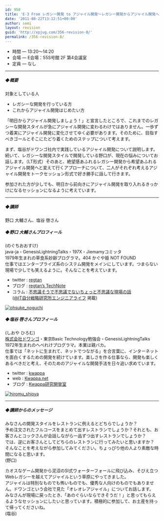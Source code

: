 ```yaml
---
id: 958
title: 'E-3 From レガシー開発 to アジャイル開発～レガシー開発からアジャイル開発へ～【講演】'
date: '2011-08-22T13:12:51+00:00'
author: semi
layout: revision
guid: 'http://xpjug.com/356-revision-8/'
permalink: /356-revision-8/
---
```


- 時間 — 13:20～14:20
- 会場 — E会場：55S号館 2F 第4会議室
- 定員 — なし

---

##### ◆概要

対象としている人

- レガシーな開発を行っている方
- これからアジャイル開発はじめたい方

「明日からアジャイル開発しましょう！」と宣言したところで、これまでのレガシーな開発スタイルが急にアジャイル開発に変わるわけではありません。一歩ずつ着実にアジャイル開発に変化させてゆく必要があります。そのために、目指すべきゴールとそこにたどり着くためのステップについて考えます。

まず、塩谷がドワンゴ社内で実践しているアジャイル開発について説明します。続いて、レガシーな開発スタイルで開発している野口が、現在の悩みについてお話します。（LT形式）そのあと、絶望感あふれるレガシー開発から希望あふれるアジャイル開発へと変えて行くアプローチについて、二人がそれぞれ考えるアジャイル開発をトークセッション形式で好き勝手に話して行きます。

参加された方が少しでも、明日から前向きにアジャイル開発を取り入れるきっかけになるセッションになるように考えています。

---

##### ◆講師

野口 大輔さん、塩谷 啓さん

##### ◆野口 大輔さんプロフィール

(のぐちおおすけ)  
java-ja・GenesisLightningTalks・197X・Jiemamyコミッタ  
1979年生まれの草食系妙齢プログラマ。404 かぐや姫 NOT FOUND  
仕事ではエンタープライズ系のシステム開発をメインにしています。つまらない現場で少しでも笑えるように。そんなことを考えています。

- twitter : [regtan](http://twitter.com/#!/regtan)
- ブログ : [regtan’s TechNote](http://d.hatena.ne.jp/celitan/)
- コラム : [不思議そうで不思議でないちょっと不思議な現場の話](http://el.jibun.atmarkit.co.jp/regtan/)  
    ([@IT自分戦略研究所エンジニアライフ](http://el.jibun.atmarkit.co.jp/index.html) 掲載)

[![](http://xpjug.com/wp-content/uploads/2011/08/ohsuke_noguchi-150x150.jpg "ohsuke_noguchi")](http://xpjug.com/wp-content/uploads/2011/08/ohsuke_noguchi.jpg)

##### ◆塩谷 啓さんプロフィール

(しおや ひろむ)  
[株式会社ドワンゴ](http://info.dwango.co.jp/)・東京Basic Technology勉強会・GenesisLightningTalks  
1972年生まれのへべれけプログラマ。本業は親バカ。  
仕事では「ネットに生まれて、ネットでつながる」を合言葉に、インターネットを面白くするための開発を続けています。楽しさを作る仕事なら、開発も楽しくあるべきだと考え、そのためのアジャイルな開発手法を日々追い求めています。

- twitter : [kwappa](http://twitter.com/#!/kwappa)
- web : [Kwappa.net](http://www.kwappa.net/)
- ブログ : [Kwappa研究開発室](http://randd.kwappa.net/)

[![](http://xpjug.com/wp-content/uploads/2011/08/hiromu_shioya.gif "hiromu_shioya")](http://xpjug.com/wp-content/uploads/2011/08/hiromu_shioya.gif)

---

##### ◆講師からのメッセージ

みなさんの開発スタイルをレストランに例えるとどちらでしょうか？  
予め注文されたフルコースをまとめて出すレストランでしょうか？それとも、お客さんとコックさんが会話しながら一品ずつ出すレストランでしょうか？  
では、逆にお客さんとしてどちらのレストランに行ってみたいと思いますか？  
そんなことを考えながら参加してみてください。ちょっぴり他の人より素敵な時間になると思います。  
(野口)

カオスなゲーム開発から泥沼のSI式ウォーターフォールに飛び込み、そびえ立つWebレガシーを越えてアジャイルという草原にやってきました。  
アジャイルは特別なものでも怖いものでも、優秀な人向けのものでもありません。ドワンゴという会社で見た「オレオレアジャイル」についてお話します。  
みなさんが現場に戻ったとき、「あのぐらいならできそうだ！」と思ってもらえるようなセッションにしたいと思っています。積極的に参加して、お土産を持って帰ってくださいね。  
(塩谷)